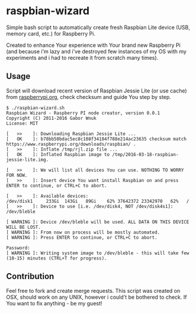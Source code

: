 raspbian-wizard
===================
Simple bash script to automatically create fresh Raspbian Lite device (USB, memory card, etc.) for Raspberry Pi.

Created to enhance Your experience with Your brand new Raspberry Pi (and because i'm lazy and i've destroyed
few instances of my OS with my experiments and i had to recreate it from scratch many times).

Usage
-----

Script will download recent version of Raspbian Jessie Lite (or use cache) from [raspberrypi.org](https://www.raspberrypi.org/downloads/raspbian/),
check checksum and guide You step by step.


```
$ ./raspbian-wizard.sh
Raspbian Wizard - Raspberry PI node creator, version 0.0.1
Copyright (C) 2011-2016 Gabor Wnuk
License: MIT

[   >>    ]: Downloading Raspbian Jessie Lite ...
[   OK    ]: b78bb50bdac5ec8c108f34104f788e214ac23635 checksum match https://www.raspberrypi.org/downloads/raspbian/ .
[   >>    ]: Inflate /tmp/rjl.zip file ...
[   OK    ]: Inflated Raspbian image to /tmp/2016-03-18-raspbian-jessie-lite.img.

[   >>    ]: We will list all devices You can use. NOTHING TO WORRY FOR NOW.
[   >>    ]: Insert device You want install Raspbian on and press ENTER to continue, or CTRL+C to abort.

[   >>    ]: Available devices:
/dev/disk1     233Gi  143Gi   89Gi    62% 37642372 23342970   62%   /
[   >>    ]: Device to use [i.e. /dev/disk4, NOT /dev/disk4s1]: /dev/bleble

[ WARNING ]: Device /dev/bleble will be used. ALL DATA ON THIS DEVICE WILL BE LOST.
[ WARNING ]: From now on process will be mostly automated.
[ WARNING ]: Press ENTER to continue, or CTRL+C to abort.

Password:
[ WARNING ]: Writing system image to /dev/bleble - this will take few (10-15) minutes (CTRL+T for progress).
```

Contribution
-----

Feel free to fork and create merge requests. This script was created on OSX, should work on any UNIX,
however i could't be bothered to check. If You want to fix anything - be my guest!

